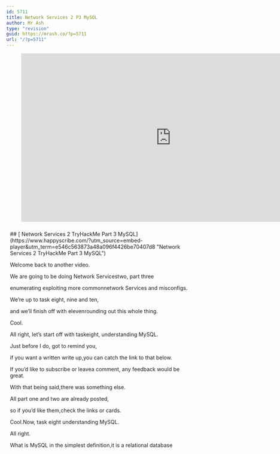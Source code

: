 ```yaml
---
id: 5711
title: Network Services 2 P3 MySQL
author: Mr Ash
type: "revision"
guid: https://mrash.co/?p=5711
url: "/?p=5711"
---
```


<figure class="wp-block-embed is-type-video is-provider-youtube wp-block-embed-youtube wp-embed-aspect-16-9 wp-has-aspect-ratio"><div class="wp-block-embed__wrapper"><iframe allow="accelerometer; autoplay; clipboard-write; encrypted-media; gyroscope; picture-in-picture" allowfullscreen="" frameborder="0" height="450" loading="lazy" src="https://www.youtube.com/embed/cxwwEz7LJSA?feature=oembed" title="Network Services 2 TryHackMe Part 3 MySQL" width="800"></iframe></div></figure><div id="hs-embed-container" style="position:relative;display:flex;width:100%;height:600px;"><div id="hs-embed-placeholder" style="position:absolute;top:0;bottom:0;left:0;right:0;margin:10px;overflow:auto;font-size: 14px !important">## [ Network Services 2 TryHackMe Part 3 MySQL](https://www.happyscribe.com/?utm_source=embed-player&utm_term=e546c563873a48a096f4426be70407d8 "Network Services 2 TryHackMe Part 3 MySQL")

Welcome back to another video.

We are going to be doing Network Servicestwo, part three

enumerating exploiting more commonnetwork Services and misconfigs.

We’re up to task eight, nine and ten,

and we’ll finish off with elevenrounding out this whole thing.

Cool.

All right, let’s start off with taskeight, understanding MySQL.

Just before I do, got to remind you,

if you want a written write up,you can catch the link to that below.

If you’d like to subscribe or leavea comment, any feedback would be great.

With that being said,there was something else.

All part one and two are already posted,

so if you’d like them,check the links or cards.

Cool.Now, task eight understanding MySQL.

All right.

What is MySQL in the simplest definition,it is a relational database management

system based on structured querylanguage SQL too many acronyms?

Yes.Database.

A database is simply a persistentorganized collection of structured data.

RDBMS Relationship Database ManagementSystem is a software or service used

to create and manage databasesbased on a relational model.

The word relational just means

that the data stored in the dataset is organized as tables.

Cool.Good to know every table relates in

some way to each other’sprimary key or key factors.

So if you’ve done some like web

development and that thiswill sort of make sense.

I have been in the web design world,so more front end stuff.

So this is not that familiar for me.

So if you’re not that familiar with it,and cool if you are, please reach out.

Teach me some stuff.Cool.

MySQL is just a brand name,

one of the most popular softwareimplementations as we know it uses.

Maybe I didn’t know a client server model,

but how do this clientand server communicate?

They use a language specifically SQL.

Many other products such asPostgreSQL I have seen that.

I’m pretty sure my DaVinci Resolve,

My video editing software usesthat to store all the projects.

Microsoft SQL, does anybody use that?

Is that like really popular?

Probably lots of legacy systems?

I have no idea, I’m just guessinghave the word SQL in them.

The similar significance that the product

is utilizing the structuredquery language syntax.

All right, how does MySQL work?

MySQL

as a Relationship Database Managementsystem is made up of the server

and utility programs that helpin the administration of the databases.

The server handles all database

instructions like creating editing,accessing tables, takes managers and these

requests and communicatesthem to MySQL protocol.

Using the MySQL protocol,this whole process can be broken down

into three steps MySQL createsthe databases for storing,

manipulating data and definingthe relationship of each table.

Two clients make requests by makingspecific statements in SQL.

And then three, the server will respond

to the client with whateverinformation has been requested.

So I guess we’ll be learning about likeSQL injection where we can essentially

feed in something else and it willrespond back with whatever we ask.

So yeah, it’s crazy.

Really interesting.

So it runs it so it runs various platforms

like Linux, Windows,most commonly in the back end of databases

for prominent websites in forms of somecentral components in the lampstack,

which is something,something and something can’t remember,

which includes oh, here we go, linux,Apache, MySQL and PHP, obviously.

Just kidding, I know what a lampstack is.

Okay, so here are some resourcesthat explain technical so cool.

More stuff to read another time.

What type of software isMySQL and the full thing.

So we got relationaldatabase management system.

I bet I said relationshipwhen I said it fast, not can’t remember.

What language is MySQL based on?

So s and a Q and an L.

What communication model does MySQL use?

So I think it’s the same as the others,

which was the client server model,but I am prepared to be very wrong.

Wow, I am not.

What is a common application of MySQL?

A common application of MySQL.

This is another product of SQL, not MySQL.

What is a common application?

Maybe the Mic.

No, that wasn’t right.

It’s a common application.

I don’t remember reading an application.

Let’s just the only time the wordapplication has been used, a database.

So we got a database,

but that’s not really SQLmodel, but the user language specified.

The lampstack is implementationof MySQL, but not a database.

Bit of a stumper,

I’m not sure on that one.

Okay, what major social networkuses MySQL as their back end?

I actually remember this from when I wentthrough it was Facebook

and yeah, you can just look that upand you can find it pretty fast.

All right, what is a common application?

Oh my God.

I do not know.

Feel free to leave this video whileread everything again.

Back end database.

That’ll be it.

This trips me out.The term application trips me out because

I always think of like a reallyfront facing application.

But a database

is a program is an application too,so back end database, awesome.

I did forget to start that up.

So I’m going to press that now.

So that will take 60 seconds.

So we’re going to do another port scan

and we’re going to be tryingto find out some information.

But I’ll start reading and then wecan do a port scan once that’s up.

So before we begin, let’s deploy the room.

Give it some time.

MySQL is likely not going to be the first

point of call when getting initialinformation about the server.

You can as always and we have previoustasks attempt to brute force default

account passwords if you reallydon’t have any information.

However, in most CTF scenarios,

this is unlikely to be the avenueyou want to pursue the scenario.

Typically you will have gained someinitial credentials from enumerating other

services that you can then enumerateand exploit my SQL services

as this room focuses on exploitingand enumerating the network services.

For the sake of the scenario,

we’re going to assume that you havefound credentials, root and password.

Cool.So that’s just instead of them creating

a whole series of other steps that we haveto do to find root and password,

give it to us while enumeratingsubdomains on a web server.

After trying to log in against SSH,

unsuccessfully, you decideto try it against MySQL.

Cool.So requirements.

You’ll have MySQLinstalled on your system.

So let’s see if we havegoing to run MySQL.

Okay, we’re using Metasploit,

but we do have MySQL installed, so wecan just see that by coming up green.

So that’s cool.

So we do a quick port scan thistime around on our system.

So I’m just going to go Nmap this time.

I’m actually just going to get rid of this

PP because we’re essentiallybeing handed a lot of information.

So we need to do thisa little bit quicker.

So not going to scan all the ports,honestly.

Probably didn’t even need to dothe A for scripts and that.

So I’ve already got 3306,

and since it’s four digits,I’m assuming that’s what we’re after.

So I’m just going to let that runanyway and come over here.

So great.So let’s go MySQL H.

So we have an IP ratherpaste that in there the username.

So we’ve been given that username,which was root and then P.

Now it doesn’t say we have a password,

which was password commands G.

Cool.

So we’re not in aLinux shell or bash shell.

Rather we’re in MySQL this time around.

So I don’t know, thingslike terminal who am I?

Kind of work.

Different.

Okay, cool.

So our scan had finished anyway,so we can just cut that out and crap.

So we just got the MySQLon 3306 and the SSH.

So yeah.

All right, cool.

Okay, now we have ourlogin credentials work.

Let’s quit out of the section here.

So I’m just going to leave that inthe background and launch Metasploit.

So remember MSF console.

So we’re going to be usingMySQL underscore SQL module.

I’m just going to copy that and we’re

going to search for it and thensee if we can make sure if we’re going

to create a payload,we might be creating a payload to copy,

paste and execute hereto receive a reverse shell.

So we’ll see what the roomhas installed for us.

So when I search that, so we onlygot one option that matches it.

So we can copy that in and submit that.So we got that.

Cool.So hint is separated by things.

Yes.

So that’s not right.

So we don’t want the full auxiliary.

Is that what you’re after?

Okay, let’s just read this again.

Search for select list options.

What three options dowe need to set first?

Oh, sorry, it’s not asking us for that.

So let’s just use zero and let’sjust look up our options.

So we’ve got one, two, three.

So we’ve got our hosts.

We’re saying we might need to do other

ones like ourhosts password and then user.

Username.

That in order.

That was not in order.

Okay, so that’s what it wants.

Just sort of guessing there.

So we got to set the password,which we know is password when you set our

hosts IP,we don’t need to set the R port because

I assume that this is the default portjust because it’s the same here.

We don’t need to specify the versionof SQL even though it is required.

I guess there’s probably

let’s do this by specifying passwordand that will just be lower case password

and we’re going to set our hostand that’s going to be our IP.

So just paste that in to the system

that we’re looking at and then setuser name and that’s going to be root.

Okay, so we should just be able to go run.

But before I do that,

run the exploit by defaultto test with the select version command.

Wait.Did I misunderstand this?

Is this the SQL to execute?

I understand this is not asking

for a version, this is actuallyan SQL command that will be executed.

So if we run this, we should get back theversion that it’s running because it ran.

So we can essentially now run any SQL.

So we just need to find the right SQL.So what does it give us?

So it gave us this back.

Cool, great.

We know that our exploitis landing as planned.

Let’s try to gain someambitious information.

Change the SQL option to show databases,

set SQL to show databasesand then we’ll run it again.

And how many databases are returned?

So we’ve got 1234.

Cool.Let’s move over to our last task.

Task ten for exploitingMySQL So what do we know?

Let’s take a sanity check before movingon to try and exploit the database fully

and gain more sense of information on thedatabase than just the database names.

I just want to take a second because I do

really like how it’s sort ofbefore it’s teaching us

to really understand what we’redoing to enumerate and then exploit.

But I just like this last step before we

export exploit it’s just like justmake sure we’ve got everything.

I think this is going to be good foronce I’m more experienced down the track.

Just you get used to everything and it’sjust good to take your time, I guess.

MySQL server credentials.

So root password,the version of MySQL running.

So we’ve got that here.

And then the numberof databases and their names.

I’ve got idea.

So it’s probably I shouldreally be keeping a list.

Where is this?

So if we just change into documents here,

we might just create awhat did I call the last one?

I think I just call it MySQL Ssql.

And I’m just going to copysome of this information over.

So I should be doing thisa lot more basically.

But how do I undo?Was it alt?

Said no, can’t remember.

How alt a I can’t remember howto whatever, I’ll just leave it cool.

So that’s pretty much we need this.

And I mean, of course we’vegot root and then password.

I think I can remember that,but that’s kind of it.

So in my scale, physicallya schema is key terminology.

So we’re just goingto learn some key times.

Schema.

A schema is synonymous with the database.

You can substitute the keyword schemainstead of database in my SQL syntax,

for example, using create schemainstead of create database.

It’s important to understand

the relationship because some otherdatabases products draw a distinction.

For example, in the Oracle databaseproduct, a schema represents only a part

of a database, the tables and theobjects owned by a single user.

That’s really confusing.

I’ve never understoodschema, to be honest.

Like saying it’s like a database.

I’m like, okay, because I know like in SEO

world, like the Google and stuff, schemais important but never really got it.

Hashes.I have a little bit of understanding about

so very simple productof cryptographic algorithm.

A cryptographic algorithm to turn

a variable length into an inputfixed length output.

So in SQL, hashes can bevery in different ways.

For instance, an indexdata into a hash table.

Each unique hash has a unique ID thatserves as a pointer to the original data.

This creates an index that issignificantly smaller than the original

data, allowing the values to besearched and accessed more efficiently.

That’s interesting.

So I always associate hasheswith password, hashing and security.

But it also can just be used for a methodof searching and accessing efficiently.

However, the data we’re going to beextracting our password hashes,

which are simply a way of storingpasswords and not in plain text form.

Let’s start cracking.

All right, let’s searchfor my SQL schema dump module.

So we’ll go search paste that in there.

It should be the only one.

So we can just go use zero.

So we’ve selected our tool here, but it’sgoing to ask what is the full path?

We can just chuck that in there.

Great, now we’ve done a few times by now.

So let’s take it from here.

Set the relevant options, run the exploit.

What’s the name of the last database?

We don’t need to oh wait, no,it said set the relevant options.

Okay, so let’s have a set display.Results are true.

So we’re going to set password.

So that’s just going to be password set

our hosts, which is just goingto be our IP that we’re targeting.

And then set username,which is just going to be root.

That is our exploit machine set up.

So we can just hit run.

I guess schema dump is like database dump.

So it’s just going to try and findall the info from the databases.

What’s the name of the lasttable that gets dumped?

So when you’re looking for the last table

I don’t know if there’s likea verbose mode in Metasploit.

Going to save this off, by the way,

just so I got some stuff here.Yes.

Cool.Here we go.

Let’s have a good old scroll.

So there’s a lotI’m not going to scroll all the way

to the top, but we just wantthe name of the last table.

So table name.

So we’ve got here, I’m going to assume,

including X and paste that in therewaits global by latency.

So I have no idea whatthis SQL database is.

Awesome.

Now you have dumped tables and columns,names of the whole database.

But we can do better.

Let’s search and selectMySQL hash dump module.

Oh my gosh.

How many things are in thistool that we can use?

So what’s the module full name?

I’m sort of realizing there’sprobably like variables.

I keep seeing this.You can use variables.

I wonder if you can setlike a variable of IP.

So if I like, setour host to IP,

but I set this as my IP so I don’thave to copy paste this every time.

It’s probably much more efficient ways ofdoing everything that I do the wrong way.

Again.I’ll learn them eventually.

Again, I’ll let you take it from here.

Set the relevant options.

So let’s go up.

So we’ve got password.

So set password.

So that was password.

Cool.

Sorry.

What am I doing?

Set our host to this fella.

And then we want to setthe username username to root.

Cool.So that’s set up.

And then we should just be able to go run

and it’s going to say, cool,that was a lot faster.

So we’re getting users and hashes.

Well, that’s cool.

Hash dump is what?

Non default user stands out.

Carl.

Carl stands out.

So another user.

Another user.

Yeah, we got rudeand we have the password hash.

This could be very interesting.

Copy the hash to string,like full it’ll, copy this whole thing.

And we can just nano a fileand copy it in there.

But we can also echo this file.

Is that how that works?

That’s not how it works.

And paste it in here.

So we’ve got Carl and thenwe’ve got the hash.

So one is like bob and then the hash.

So we’ve got thatand I just called it hash.

Yeah.

So if we cut out hash, we’ve got this.

We’re going to use John the river.

So what is the user hash combination?

So we can justcopy that in there like so sweet.

Remember the hash col hash.Got it.

Okay, now we need to crack.

Let’s use John the Ripper against this.

It’s just saying John.

But I thought oh, really?

That was a lot easier.

I thought we need to use a wordlist.

I thought we needed to also usesomething else.

Cool.Awesome.

Password reuse is extremely dangerous,but extremely common.

What are the chances

that we can use a different service likeSSH because SSH was running.

So we can go Carl and we goat and we can log into this user.

Yes please.And then we can go.

D-O-G-G-I-E for doggie.

And we can log in, hopefully,

so we can cut out my SQL tax and wehave got our final flag puzzle.

Paste that in there and goover to task eleven.

We got some further reading, add to thelist and we can complete our final task.

Awesome.Good work.

We did it.Yeah.

So well done.Congrats.

That’s network services too.

We learned a lot from NFS SMTP to MySQL,

plus the Network Services one that we did,which is pretty awesome.

So lots of stuff here,so I hope you took some notes.

You’ve always got this videoto come back into if you’d like.

If you want to see more of this,please let me know.

Leave a comment if you want to subscribe.Awesome.

If you’d like to like the videoor dislike, totally up to you.

Either way, just let me know what you liketo dislike, would love some feedback.

If you have any comments that you like

to make, please go down below and there’llbe a playlist for all of my other

triathlon walkthroughs ifyou aren’t interested.

And don’t forget if you want a written

right up or you would like to subscribeto my newsletter,

I do have a good newsletter that I put outmonthly and that’ll be linked below too.

Cool.That being said, have a good day.

I’ll see you in the next one.

</div><div class="hs-embed" data-hide_video="true" data-id="e546c563873a48a096f4426be70407d8" data-private_text="true"></div><script>
var js=document.createElement('script');js.type='text/javascript';js.async=true;js.src='https://embed.happyscribe.co/main.js';document.head.appendChild(js);
</script></div><style type="text/css"> ._h1s512 { white-space: nowrap; } </style>